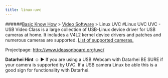 ```yaml
---
title: linux-uvc
---
```

######[Basic Know How](../wiki/basic-know-how.html) > [Video Software](../wiki/video-software.html) > Linux UVC
#Linux UVC
UVC - USB Video Class is a large collection of USB-Linux device driver for USB cameras at home.
It includes a V4L2 kernel device drivers and patches and numerous cameras are supported.  <a 
href="http://www.ideasonboard.org/uvc/#devices" target="_blank">List of supported cameras.</a>

Projectpage: <a href="http://www.ideasonboard.org/uvc/" target="_blank">http://www.ideasonboard.org/uvc/</a>  

**Datarhei Hint** ☺ ► If you are using a USB Webcam with Datarhei BE SURE if your camera is supported by UVC. If a USB camera Linux be able this is a good sign for functionality with Datarhei. 